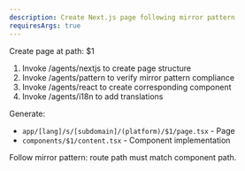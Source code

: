 ```yaml
---
description: Create Next.js page following mirror pattern
requiresArgs: true
---
```


Create page at path: $1

1. Invoke /agents/nextjs to create page structure
2. Invoke /agents/pattern to verify mirror pattern compliance
3. Invoke /agents/react to create corresponding component
4. Invoke /agents/i18n to add translations

Generate:
- `app/[lang]/s/[subdomain]/(platform)/$1/page.tsx` - Page
- `components/$1/content.tsx` - Component implementation

Follow mirror pattern: route path must match component path.
